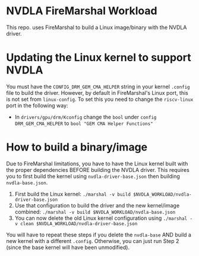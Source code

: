 NVDLA FireMarshal Workload
==========================

This repo. uses FireMarshal to build a Linux image/binary with the NVDLA driver.

# Updating the Linux kernel to support NVDLA

You must have the ``CONFIG_DRM_GEM_CMA_HELPER`` string in your kernel ``.config`` file to build the driver.
However, by default in FireMarshal's Linux port, this is not set from ``linux-config``.
To set this you need to change the ``riscv-linux`` port in the following way:

 * In ``drivers/gpu/drm/Kconfig`` change the ``bool`` under ``config DRM_GEM_CMA_HELPER`` to ``bool "GEM CMA Helper Functions"``

# How to build a binary/image

Due to FireMarshal limitations, you have to have the Linux kernel built with the proper dependencies BEFORE building the NVDLA driver.
This requires you to first build the kernel using ``nvdla-driver-base.json`` then building ``nvdla-base.json``.

 1. First build the Linux kernel: ``./marshal -v build $NVDLA_WORKLOAD/nvdla-driver-base.json``
 2. Use that configuration to build the driver and the new kernel/image combined: ``./marshal -v build $NVDLA_WORKLOAD/nvdla-base.json``
 3. You can now delete the old Linux kernel configuration using ``./marshal -v clean $NVDLA_WORKLOAD/nvdla-driver-base.json``

You will have to repeat these steps if you delete the ``nvdla-base`` AND build a new kernel with a different ``.config``.
Otherwise, you can just run Step 2 (since the base kernel will have been unmodified).
